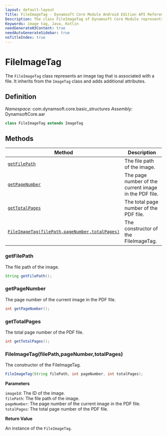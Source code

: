 ```yaml
---
layout: default-layout
Title: FileImageTag - Dynamsoft Core Module Android Edition API Reference
Description: The class FileImageTag of Dynamsoft Core Module represents an image tag that is associated with a file, which contains the file path, page number, and total page number.
Keywords: image tag, Java, Kotlin
needGenerateH3Content: true
needAutoGenerateSidebar: true
noTitleIndex: true
---
```


# FileImageTag

The `FileImageTag` class represents an image tag that is associated with a file. It inherits from the `ImageTag` class and adds additional attributes.

## Definition

*Namespace:* com.dynamsoft.core.basic_structures
*Assembly:* DynamsoftCore.aar

```java
class FileImageTag extends ImageTag
```

## Methods

| Method | Description |
|------- |-------------|
| [`getFilePath`](#getfilepath) | The file path of the image. |
| [`getPageNumber`](#getpagenumber) | The page number of the current image in the PDF file. |
| [`getTotalPages`](#gettotalpages) | The total page number of the PDF file. |
| [`FileImageTag(filePath,pageNumber,totalPages)`](#fileimagetagfilepathpagenumbertotalpages) | The constructor of the FileImageTag. |

### getFilePath

The file path of the image.

```java
String getFilePath();
```

### getPageNumber

The page number of the current image in the PDF file.

```java
int getPageNumber();
```

### getTotalPages

The total page number of the PDF file.

```java
int getTotalPages();
```

### FileImageTag(filePath,pageNumber,totalPages)

The constructor of the FileImageTag.

```java
FileImageTag(String filePath, int pageNumber, int totalPages);
```

**Parameters**

`imageId`: The ID of the image.  
`filePath`: The file path of the image.  
`pageNumber`: The page number of the current image in the PDF file.  
`totalPages`: The total page number of the PDF file.

**Return Value**

An instance of the `FileImageTag`.
